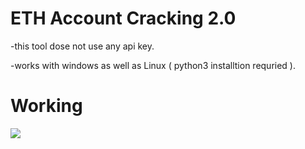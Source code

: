 # ETH Account Cracking 2.0
-this tool dose not use any api key.

-works with windows as well as Linux ( python3 installtion requried ).

# Working
![](http://i.imgur.com/60bts.gif)
